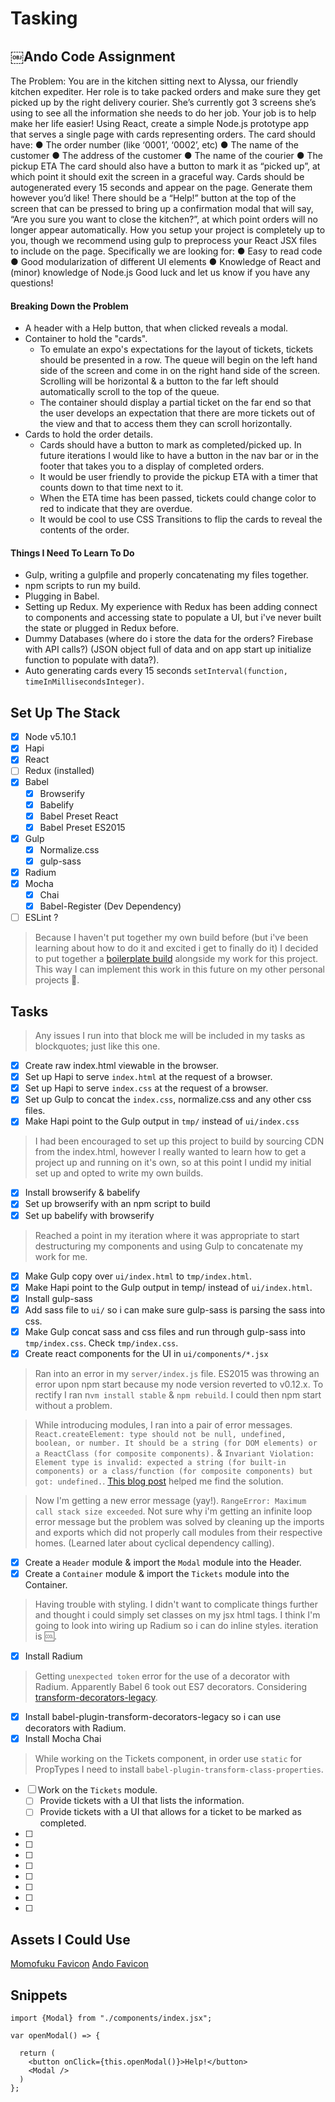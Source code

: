 # Tasking

## ￼Ando Code Assignment
The Problem:
You are in the kitchen sitting next to Alyssa, our friendly kitchen expediter. Her role is to take packed orders and make sure they get picked up by the right delivery courier. She’s currently got 3 screens she’s using to see all the information she needs to do her job. Your job is to help make her life easier!
Using React, create a simple Node.js prototype app that serves a single page with cards representing orders. The card should have:
● The order number (like ‘0001’, ‘0002’, etc)
● The name of the customer
● The address of the customer
● The name of the courier
● The pickup ETA
The card should also have a button to mark it as “picked up”, at which point it should exit the screen in a graceful way.
Cards should be auto­generated every 15 seconds and appear on the page. Generate them however you’d like!
There should be a “Help!” button at the top of the screen that can be pressed to bring up a confirmation modal that will say, “Are you sure you want to close the kitchen?”, at which point orders will no longer appear automatically.
How you setup your project is completely up to you, though we recommend using gulp to pre­process your React JSX files to include on the page.
Specifically we are looking for:
● Easy to read code
● Good modularization of different UI elements
● Knowledge of React and (minor) knowledge of Node.js
Good luck and let us know if you have any questions!

#### Breaking Down the Problem

- A header with a Help button, that when clicked reveals a modal.
- Container to hold the "cards".
  - To emulate an expo's expectations for the layout of tickets, tickets should be presented in a row. The queue will begin on the left hand side of the screen and come in on the right hand side of the screen. Scrolling will be horizontal & a button to the far left should automatically scroll to the top of the queue.
  - The container should display a partial ticket on the far end so that the user develops an expectation that there are more tickets out of the view and that to access them they can scroll horizontally.
- Cards to hold the order details.
  - Cards should have a button to mark as completed/picked up. In future iterations I would like to have a button in the nav bar or in the footer that takes you to a display of completed orders.
  - It would be user friendly to provide the pickup ETA with a timer that counts down to that time next to it.
  - When the ETA time has been passed, tickets could change color to red to indicate that they are overdue.
  - It would be cool to use CSS Transitions to flip the cards to reveal the contents of the order.

#### Things I Need To Learn To Do

- Gulp, writing a gulpfile and properly concatenating my files together.
- npm scripts to run my build.
- Plugging in Babel.
- Setting up Redux. My experience with Redux has been adding connect to components and accessing state to populate a UI, but i've never built the state or plugged in Redux before.
- Dummy Databases (where do i store the data for the orders? Firebase with API calls?) (JSON object full of data and on app start up initialize function to populate with data?).
- Auto generating cards every 15 seconds `setInterval(function, timeInMillisecondsInteger)`.


## Set Up The Stack

- [x] Node v5.10.1
- [x] Hapi
- [x] React
- [ ] Redux (installed)
- [x] Babel
  - [x] Browserify
  - [x] Babelify
  - [x] Babel Preset React
  - [x] Babel Preset ES2015
- [x] Gulp
  - [x] Normalize.css
  - [x] gulp-sass
- [x] Radium
- [x] Mocha
  - [x] Chai
  - [x] Babel-Register (Dev Dependency)
- [ ] ESLint ?

> Because I haven't put together my own build before (but i've been learning about how to do it and excited i get to finally do it) I decided to put together a [boilerplate build](https://github.com/patriciarealini/jsboilerplate) alongside my work for this project. This way I can implement this work in this future on my other personal projects 🎉.  


## Tasks

> Any issues I run into that block me will be included in my tasks as blockquotes; just like this one.

- [x] Create raw index.html viewable in the browser.
- [x] Set up Hapi to serve `index.html` at the request of a browser.
- [x] Set up Hapi to serve `index.css` at the request of a browser.
- [x] Set up Gulp to concat the `index.css`, normalize.css and any other css files.
- [x] Make Hapi point to the Gulp output in `tmp/` instead of `ui/index.css`

> I had been encouraged to set up this project to build by sourcing CDN from the index.html, however I really wanted to learn how to get a project up and running on it's own, so at this point I undid my initial set up and opted to write my own builds.

- [x] Install browserify & babelify
- [x] Set up browserify with an npm script to build
- [x] Set up babelify with browserify

> Reached a point in my iteration where it was appropriate to start destructuring my components and using Gulp to concatenate my work for me.

- [x] Make Gulp copy over `ui/index.html` to `tmp/index.html`.
- [x] Make Hapi point to the Gulp output in temp/ instead of `ui/index.html`.
- [x] Install gulp-sass
- [x] Add sass file to `ui/` so i can make sure gulp-sass is parsing the sass into css.
- [x] Make Gulp concat sass and css files and run through gulp-sass into `tmp/index.css`. Check `tmp/index.css`.
- [x] Create react components for the UI in `ui/components/*.jsx`

> Ran into an error in my `server/index.js` file. ES2015 was throwing an error upon npm start because my node version reverted to v0.12.x. To rectify I ran n`vm install stable` & `npm rebuild`. I could then npm start without a problem.

> While introducing modules, I ran into a pair of error messages. `React.createElement: type should not be null, undefined, boolean, or number. It should be a string (for DOM elements) or a ReactClass (for composite components).` & `Invariant Violation: Element type is invalid: expected a string (for built-in components) or a class/function (for composite components) but got: undefined.`. [This blog post](https://codereviewvideos.com/blog/warning-react-createelement/) helped me find the solution.

> Now I'm getting a new error message (yay!). `RangeError: Maximum call stack size exceeded`. Not sure why i'm getting an infinite loop error message but the problem was solved by cleaning up the imports and exports which did not properly call modules from their respective homes. (Learned later about cyclical dependency calling).

- [x] Create a `Header` module & import the `Modal` module into the Header.
- [x] Create a `Container` module & import the `Tickets` module into the Container.

> Having trouble with styling. I didn't want to complicate things further and thought i could simply set classes on my jsx html tags. I think I'm going to look into wiring up Radium so i can do inline styles. iteration is 🆒.

- [x] Install Radium

> Getting `unexpected token` error for the use of a decorator with Radium. Apparently Babel 6 took out ES7 decorators. Considering [transform-decorators-legacy](https://www.npmjs.com/package/babel-plugin-transform-decorators-legacy).

- [x] Install babel-plugin-transform-decorators-legacy so i can use decorators with Radium.
- [x] Install Mocha Chai

> While working on the Tickets component, in order use `static` for PropTypes I need to install `babel-plugin-transform-class-properties`.

- [ ] Work on the `Tickets` module.
  - [ ] Provide tickets with a UI that lists the information.
  - [ ] Provide tickets with a UI that allows for a ticket to be marked as completed.
- [ ]
- [ ]
- [ ]
- [ ]
- [ ]
- [ ]
- [ ]
- [ ]

## Assets I Could Use

[Momofuku Favicon](https://momofuku.com/app/themes/momofuku/favicon.ico)
[Ando Favicon](https://static.andofood.com/graphics/favicon.png)

## Snippets

```
import {Modal} from "./components/index.jsx";

var openModal() => {

  return (
    <button onClick={this.openModal()}>Help!</button>
    <Modal />
  )
};
```
